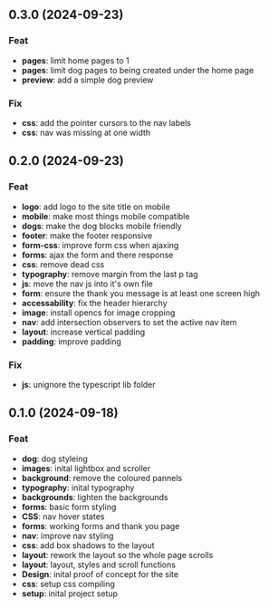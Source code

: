 ## 0.3.0 (2024-09-23)

### Feat

- **pages**: limit home pages to 1
- **pages**: limit dog pages to being created under the home page
- **preview**: add a simple dog preview

### Fix

- **css**: add the pointer cursors to the nav labels
- **css**: nav was missing at one width

## 0.2.0 (2024-09-23)

### Feat

- **logo**: add logo to the site title on mobile
- **mobile**: make most things mobile compatible
- **dogs**: make the dog blocks mobile friendly
- **footer**: make the footer responsive
- **form-css**: improve form css when ajaxing
- **forms**: ajax the form and there response
- **css**: remove dead css
- **typography**: remove margin from the last p tag
- **js**: move the nav js into it's own file
- **form**: ensure the thank you message is at least one screen high
- **accessability**: fix the header hierarchy
- **image**: install opencs for image cropping
- **nav**: add intersection observers to set the active nav item
- **layout**: increase vertical padding
- **padding**: improve padding

### Fix

- **js**: unignore the typescript lib folder

## 0.1.0 (2024-09-18)

### Feat

- **dog**: dog styleing
- **images**: inital lightbox and scroller
- **background**: remove the coloured pannels
- **typography**: inital typography
- **backgrounds**: lighten the backgrounds
- **forms**: basic form styling
- **CSS**: nav hover states
- **forms**: working forms and thank you page
- **nav**: improve nav styling
- **css**: add box shadows to the layout
- **layout**: rework the layout so the whole page scrolls
- **layout**: layout, styles and scroll functions
- **Design**: inital proof of concept for the site
- **css**: setup css compiling
- **setup**: inital project setup
